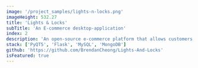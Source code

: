 ```yaml
---
image: '/project_samples/lights-n-locks.png'
imageHeight: 532.27
title: 'Lights & Locks'
subTitle: 'An E-commerce desktop-application'
index: 2
description: 'An open-source e-commerce platform that allows customers to search for, purchase, and service state-of-the-art lights and locks. Admins can access additional product information, approve service requests, and manage ongoing servicing tasks.'
stack: ['PyQT5', 'Flask', 'MySQL', 'MongoDB']
github: 'https://github.com/BrendanCheong/Lights-And-Locks'
isFeatured: true
---
```

